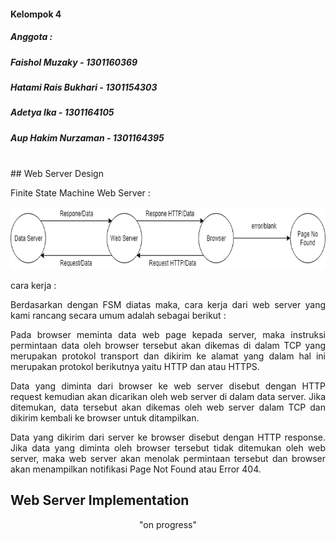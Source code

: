 #### Kelompok 4
##### Anggota : 
##### Faishol Muzaky - 1301160369
##### Hatami Rais Bukhari - 1301154303
##### Adetya Ika - 1301164105
##### Aup Hakim Nurzaman - 1301164395
<br>
## Web Server Design

Finite State Machine Web Server :

<p align="center">
  <img width="700" height="100" src="fsm.png">
</p>

cara kerja :

<p align="justify">
Berdasarkan dengan FSM diatas maka, cara kerja dari web server yang kami rancang secara umum adalah sebagai berikut :
</p>
<p align="justify">
Pada browser meminta data web page kepada server, maka instruksi permintaan data oleh browser tersebut akan dikemas di dalam TCP yang merupakan protokol transport  dan dikirim ke alamat yang dalam hal ini merupakan protokol berikutnya yaitu HTTP dan atau HTTPS.
</p>
<p align="justify">
Data yang diminta dari browser ke web server disebut dengan HTTP request kemudian akan dicarikan oleh web server di dalam data server. Jika ditemukan, data tersebut akan dikemas oleh web server dalam TCP dan dikirim kembali ke browser untuk ditampilkan.</p>
<p align="justify">
Data yang dikirim dari server ke browser disebut dengan HTTP response. Jika data yang diminta oleh browser tersebut tidak ditemukan oleh web server, maka web server akan menolak permintaan tersebut dan browser akan menampilkan notifikasi Page Not Found atau Error 404.
</p>


## Web Server Implementation
<p align="center">
  "on progress"
</p>

